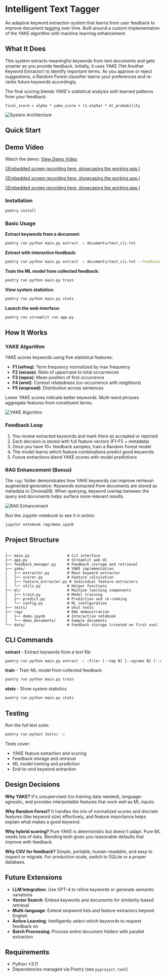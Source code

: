 # Intelligent Text Tagger

An adaptive keyword extraction system that learns from user feedback to improve document tagging over time. Built around a custom implementation of the YAKE algorithm with machine learning enhancement.

## What It Does

This system extracts meaningful keywords from text documents and gets smarter as you provide feedback. Initially, it uses YAKE (Yet Another Keyword Extractor) to identify important terms. As you approve or reject suggestions, a Random Forest classifier learns your preferences and re-ranks future keywords accordingly.

The final scoring blends YAKE's statistical analysis with learned patterns from your feedback:
```
final_score = alpha * yake_score + (1-alpha) * ml_probability
```

![System Architecture](images/sys_architecture.png)

## Quick Start

## Demo Video

Watch the demo: [View Demo Video](https://github.com/user-attachments/assets/0f0497db-6b9e-425c-82a9-f82427aad7d0)

[![Embedded screen recording here, showcasing the working app.]](https://github.com/user-attachments/assets/5835eef5-cd11-4445-a5dc-d0d1f53f14e2)  

[![Embedded screen recording here, showcasing the working app.]](https://github.com/user-attachments/assets/b381a83e-1610-42b2-a3cb-c41545177287)  

[![Embedded screen recording here, showcasing the working app.]](https://github.com/user-attachments/assets/884b01dd-c31f-4861-b184-4b00ab1cc040)  

### Installation

```bash
poetry install
```

### Basic Usage

**Extract keywords from a document:**
```bash
poetry run python main.py extract -i documents/test_cli.txt
```

**Extract with interactive feedback:**
```bash
poetry run python main.py extract -i documents/test_cli.txt --feedback
```

**Train the ML model from collected feedback:**
```bash
poetry run python main.py train
```

**View system statistics:**
```bash
poetry run python main.py stats
```

**Launch the web interface:**
```bash
poetry run streamlit run app.py
```

## How It Works

### YAKE Algorithm

YAKE scores keywords using five statistical features:

- **F1 (wfreq)**: Term frequency normalized by max frequency
- **F2 (wcase)**: Ratio of uppercase to total occurrences
- **F3 (wpos)**: Mean position of first occurrence
- **F4 (wrel)**: Context relatedness (co-occurrence with neighbors)
- **F5 (wspread)**: Distribution across sentences

Lower YAKE scores indicate better keywords. Multi-word phrases aggregate features from constituent terms.

![YAKE Algorithm](images/yake_algo.png)

### Feedback Loop

1. You review extracted keywords and mark them as accepted or rejected
2. Each decision is stored with full feature vectors (F1-F5 + metadata)
3. Once you have 10+ feedback samples, train a Random Forest model
4. The model learns which feature combinations predict good keywords
5. Future extractions blend YAKE scores with model predictions

### RAG Enhancement (Bonus)

The `rag/` folder demonstrates how YAKE keywords can improve retrieval-augmented generation. Keywords extracted from documents are stored as metadata in ChromaDB. When querying, keyword overlap between the query and documents helps surface more relevant results.

![RAG Enhancement](images/rag_enhanced.png)

Run the Jupyter notebook to see it in action:
```bash
jupyter notebook rag/demo.ipynb
```

## Project Structure

```
.
├── main.py                 # CLI interface
├── app.py                  # Streamlit web UI
├── feedback_manager.py     # Feedback storage and retrieval
├── yake/                   # YAKE implementation
│   ├── extractor.py        # Main keyword extractor
│   ├── scorer.py           # Feature calculation
│   ├── feature_extractor.py # Individual feature extractors
│   └── utils.py            # Helper functions
├── ml/                     # Machine learning components
│   ├── train.py            # Model training
│   ├── predict.py          # Prediction and re-ranking
│   └── config.py           # ML configuration
├── tests/                  # Unit tests
├── rag/                    # RAG demonstration
│   ├── demo.ipynb          # Interactive notebook
│   └── demo_documents/     # Sample documents
└── data/                   # Feedback storage (created on first use)
```

## CLI Commands

**extract** - Extract keywords from a text file
```bash
poetry run python main.py extract -i <file> [--top N] [--ngrams N] [--dedup THRESHOLD] [--feedback]
```

**train** - Train ML model from collected feedback
```bash
poetry run python main.py train
```

**stats** - Show system statistics
```bash
poetry run python main.py stats
```

## Testing

Run the full test suite:
```bash
poetry run pytest tests/ -v
```

Tests cover:
- YAKE feature extraction and scoring
- Feedback storage and retrieval
- ML model training and prediction
- End-to-end keyword extraction

## Design Decisions

**Why YAKE?** It's unsupervised (no training data needed), language-agnostic, and provides interpretable features that work well as ML inputs.

**Why Random Forest?** It handles the mix of normalized scores and discrete features (like keyword size) effectively, and feature importance helps explain what makes a good keyword.

**Why hybrid scoring?** Pure YAKE is deterministic but doesn't adapt. Pure ML needs lots of data. Blending both gives you reasonable defaults that improve with feedback.

**Why CSV for feedback?** Simple, portable, human-readable, and easy to inspect or migrate. For production scale, switch to SQLite or a proper database.

## Future Extensions

- **LLM Integration**: Use GPT-4 to refine keywords or generate semantic variations
- **Vector Search**: Embed keywords and documents for similarity-based retrieval
- **Multi-language**: Extend stopword lists and feature extractors beyond English
- **Active Learning**: Intelligently select which keywords to request feedback on
- **Batch Processing**: Process entire document folders with parallel extraction

## Requirements

- Python ≥3.11
- Dependencies managed via Poetry (see `pyproject.toml`)

